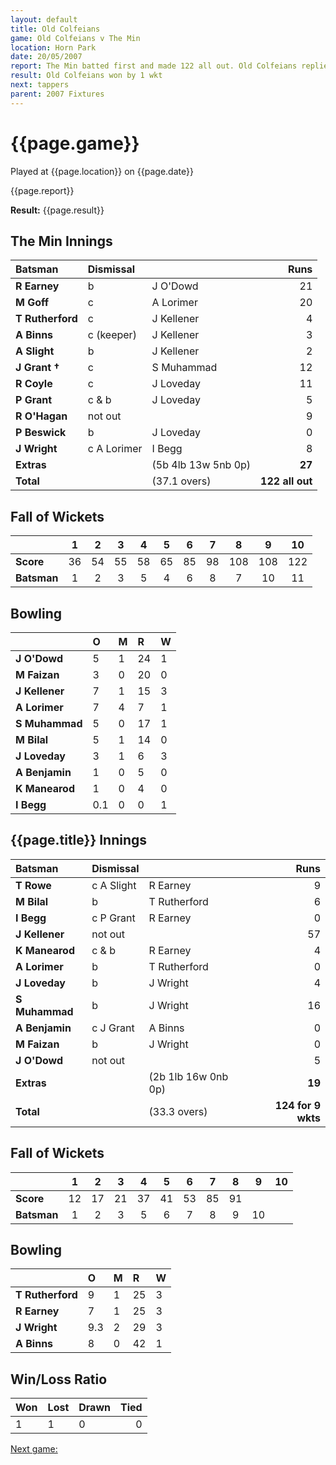 ```yaml
---
layout: default
title: Old Colfeians
game: Old Colfeians v The Min
location: Horn Park
date: 20/05/2007
report: The Min batted first and made 122 all out. Old Colfeians replied with 124 for 9 wkts
result: Old Colfeians won by 1 wkt
next: tappers
parent: 2007 Fixtures
---
```


# {{page.game}}

Played at {{page.location}} on {{page.date}}

{{page.report}}

**Result:** {{page.result}}

## The Min Innings

| Batsman | Dismissal |  | Runs |
|:---|:---|---|---:|
| **R Earney** | b | J O'Dowd | 21 |
| **M Goff** | c | A Lorimer | 20 |
| **T Rutherford** | c | J Kellener | 4 |
| **A Binns** | c (keeper) | J Kellener | 3 |
| **A Slight** | b | J Kellener | 2 |
| **J Grant &#8224;** | c | S Muhammad | 12 |
| **R Coyle** | c | J Loveday | 11 |
| **P Grant** | c & b | J Loveday | 5 |
| **R O'Hagan** | not out |  | 9 |
| **P Beswick** | b | J Loveday | 0 |
| **J Wright** | c A Lorimer | I Begg | 8 |
| **Extras** | | (5b 4lb 13w 5nb 0p) | **27** |
| **Total** | | (37.1 overs) | **122 all out** |

## Fall of Wickets

| | 1 | 2 | 3 | 4 | 5 | 6 | 7 | 8 | 9 | 10 |
|---|:---:|:---:|:---:|:---:|:---:|:---:|:---:|:---:|:---:|:---:|
| **Score** | 36 | 54 | 55 | 58 | 65 | 85 | 98 | 108 | 108 | 122 |
| **Batsman** | 1 | 2 | 3 | 5 | 4 | 6 | 8 | 7 | 10 | 11 |

## Bowling

| | O | M | R | W |
|---|:---|:---|:---|:---|
| **J O'Dowd** | 5 | 1 | 24 | 1 |
| **M Faizan** | 3 | 0 | 20 | 0 |
| **J Kellener** | 7 | 1 | 15 | 3 |
| **A Lorimer** | 7 | 4 | 7 | 1 |
| **S Muhammad** | 5 | 0 | 17 | 1 |
| **M Bilal** | 5 | 1 | 14 | 0 |
| **J Loveday** | 3 | 1 | 6 | 3 |
| **A Benjamin** | 1 | 0 | 5 | 0 |
| **K Manearod** | 1 | 0 | 4 | 0 |
| **I Begg** | 0.1 | 0 | 0 | 1 |


## {{page.title}} Innings

| Batsman | Dismissal |  | Runs |
|:---|:---|---|---:|
| **T Rowe** | c A Slight | R Earney | 9 |
| **M Bilal** | b | T Rutherford | 6 |
| **I Begg** | c P Grant | R Earney | 0 |
| **J Kellener** | not out |  | 57 |
| **K Manearod** | c & b | R Earney | 4 |
| **A Lorimer** | b | T Rutherford | 0 |
| **J Loveday** | b | J Wright  | 4 |
| **S Muhammad** | b | J Wright | 16 |
| **A Benjamin** | c J Grant | A Binns | 0 |
| **M Faizan** | b | J Wright | 0 |
| **J O'Dowd** | not out |  | 5 |
| **Extras** | | (2b 1lb 16w 0nb 0p) | **19** |
| **Total** | | (33.3 overs) | **124 for 9 wkts** |

## Fall of Wickets

| | 1 | 2 | 3 | 4 | 5 | 6 | 7 | 8 | 9 | 10 |
|---|:---:|:---:|:---:|:---:|:---:|:---:|:---:|:---:|:---:|:---:|
| **Score** | 12 | 17 | 21 | 37 | 41 | 53 | 85 | 91 |  |  |
| **Batsman** | 1 | 2 | 3 | 5 | 6 | 7 | 8 | 9 | 10 |  |

## Bowling

| | O | M | R | W |
|---|:---|:---|:---|:---|
| **T Rutherford** | 9 | 1 | 25 | 3 |
| **R Earney** | 7 | 1 | 25 | 3 |
| **J Wright** | 9.3 | 2 | 29 | 3 |
| **A Binns** | 8 | 0 | 42 | 1 |

## Win/Loss Ratio

| Won | Lost | Drawn | Tied |
|:---|:---|:---|---:|
| 1 | 1 | 0 | 0 |

[Next game:]({{page.next}})